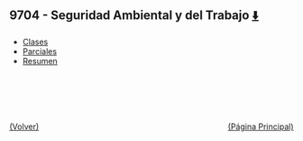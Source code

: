 
<html>
<body>
<h2>9704 - Seguridad Ambiental y del Trabajo <a href="https://downgit.github.io/#/home?url=https://github.com/Apuntes-FIUBA/Apuntes-Electronica/tree/main/97 - Ambiente y Trabajo/9704 - Seguridad Ambiental y del Trabajo" style="font-size:20px">  ⬇️ </a></h2>
<ul>
    <li><a href="Clases">Clases</a></li>
    <li><a href="Parciales">Parciales</a></li>
    <li><a href="Resumen">Resumen</a></li>
</ul>
</body>
</html>




<br><br><br><br><br><a href="../" style="float: left">(Volver)</a> <a href="https://apuntes-fiuba.github.io/Apuntes-Electronica" style="float: right">(Página Principal)</a>
